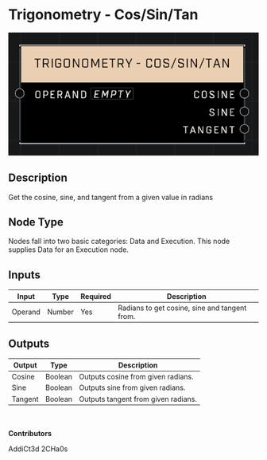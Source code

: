 # Trigonometry - Cos/Sin/Tan
![](../../../.gitbook/assets/trigonometry-cos-sin-tan.png)
## Description
Get the cosine, sine, and tangent from a given value in radians

## Node Type
Nodes fall into two basic categories: Data and Execution. This node supplies Data for an Execution node.

## Inputs
| Input | Type | Required | Description |
|------------------|------------------|----------|--------------------------------------------------------------|
| Operand | Number | Yes | Radians to get cosine, sine and tangent from. |

## Outputs
| Output | Type | Description |
|------------------|------------------|--------------------------------------------------------------|
| Cosine | Boolean | Outputs cosine from given radians. |
| Sine | Boolean | Outputs sine from given radians. |
| Tangent | Boolean | Outputs tangent from given radians. |

\
\
**Contributors**

AddiCt3d 2CHa0s